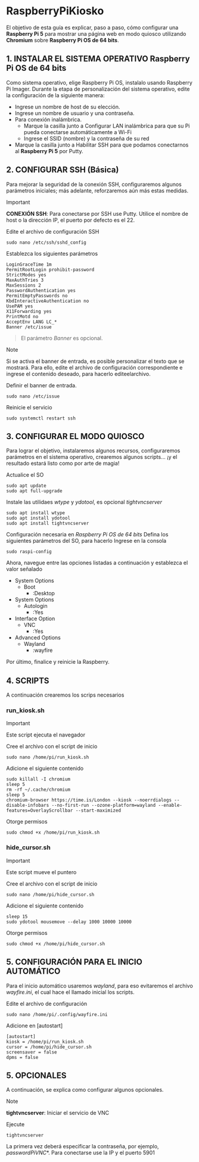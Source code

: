 <!-- 
https://www.raspberrypi.com/tutorials/how-to-use-a-raspberry-pi-in-kiosk-mode/
https://core-electronics.com.au/guides/raspberry-pi-kiosk-mode-setup/
-->

# RaspberryPiKiosko
El objetivo de esta guía es explicar, paso a paso, cómo configurar una **Raspberry Pi 5** para mostrar una página web en modo quiosco utilizando **Chromium** sobre **Raspberry Pi OS de 64 bits**.


## 1. INSTALAR EL SISTEMA OPERATIVO **Raspberry Pi OS de 64 bits**
Como sistema operativo, elige Raspberry Pi OS, instalalo usando Raspberry Pi Imager. Durante la etapa de personalización del sistema operativo, edite la configuración de la siguiente manera:
- Ingrese un nombre de host de su elección. 
- Ingrese un nombre de usuario y una contraseña.
- Para conexión inalámbrica.
	- Marque la casilla junto a Configurar LAN inalámbrica para que su Pi pueda conectarse automáticamente a Wi-Fi
	- Ingrese el SSID (nombre) y la contraseña de su red
- Marque la casilla junto a Habilitar SSH para que podamos conectarnos al **Raspberry Pi 5** por Putty.


## 2. CONFIGURAR SSH (Básica)
Para mejorar la seguridad de la conexión SSH, configuraremos algunos parámetros iniciales; más adelante, reforzaremos aún más estas medidas.

> [!IMPORTANT]
> **CONEXIÓN SSH**: Para conectarse por SSH use Putty. Utilice el nombre de host o la dirección IP, el puerto por defecto es el 22.

Edite el archivo de configuración SSH
```
sudo nano /etc/ssh/sshd_config
```

Establezca los siguientes parámetros
```
LoginGraceTime 1m
PermitRootLogin prohibit-password
StrictModes yes
MaxAuthTries 3
MaxSessions 2
PasswordAuthentication yes
PermitEmptyPasswords no
KbdInteractiveAuthentication no
UsePAM yes
X11Forwarding yes
PrintMotd no
AcceptEnv LANG LC_*
Banner /etc/issue
```
> El parámetro *Banner* es opcional.

> [!NOTE]
> Si se activa el banner de entrada, es posible personalizar el texto que se mostrará. Para ello, edite el archivo de configuración correspondiente e ingrese el contenido deseado, para hacerlo editeelarchivo.

Definir el banner de entrada.
```
sudo nano /etc/issue
```

Reinicie el servicio
```
sudo systemctl restart ssh
```


## 3. CONFIGURAR EL MODO QUIOSCO
Para lograr el objetivo, instalaremos algunos recursos, configuraremos parámetros en el sistema operativo, crearemos algunos scripts… ¡y el resultado estará listo como por arte de magia!

Actualice el SO
```
sudo apt update
sudo apt full-upgrade
```

Instale las utilidaes *wtype* y *ydotool*, es opcional *tightvncserver*
```
sudo apt install wtype
sudo apt install ydotool
sudo apt install tightvncserver
```

Configuración necesaria en *Raspberry Pi OS de 64 bits*
Defina los siguientes parámetros del SO, para hacerlo Ingrese en la consola
```
sudo raspi-config
```

Ahora, navegue entre las opciones listadas a continuación y establezca el valor señalado
- System Options 
	- Boot
		- :Desktop
- System Options 
	- Autologin
		- :Yes
- Interface Option 
	- VNC
		- :Yes		
- Advanced Options
	- Wayland
		- :wayfire

Por último, finalice y reinicie la Raspberry.

## 4. SCRIPTS
A continuación crearemos los scrips necesarios	

### run_kiosk.sh
> [!IMPORTANT] 
> Este script ejecuta el navegador

Cree el archivo con el script de inicio
```
sudo nano /home/pi/run_kiosk.sh
```

Adicione el siguiente contenido
```
sudo killall -I chromium
sleep 5
rm -rf ~/.cache/chromium
sleep 5
chromium-browser https://time.is/London --kiosk --noerrdialogs --disable-infobars --no-first-run --ozone-platform=wayland --enable-features=OverlayScrollbar --start-maximized
```

Otorge permisos
```
sudo chmod +x /home/pi/run_kiosk.sh
```

### hide_cursor.sh
> [!IMPORTANT] 
> Este script mueve el puntero

Cree el archivo con el script de inicio
```
sudo nano /home/pi/hide_cursor.sh
```

Adicione el siguiente contenido
```
sleep 15
sudo ydotool mousemove --delay 1000 10000 10000
```

Otorge permisos
```
sudo chmod +x /home/pi/hide_cursor.sh
```


## 5. CONFIGURACIÓN PARA EL INICIO AUTOMÁTICO
Para el inicio automático usaremos *wayland*, para eso evitaremos el archivo *wayfire.ini*, el cual hace el llamado inicial los scripts.

Edite el archivo de configuración
```
sudo nano /home/pi/.config/wayfire.ini
```

Adicione en [autostart]
```
[autostart]
kiosk = /home/pi/run_kiosk.sh
cursor = /home/pi/hide_cursor.sh
screensaver = false
dpms = false
```

## 5. OPCIONALES
A continuación, se explica como configurar algunos opcionales.

> [!NOTE] 
> **tightvncserver**: Iniciar el servicio de VNC

Ejecute
```
tightvncserver
```

La primera vez deberá especificar la contraseña, por ejemplo, *passwordPiVNC**. Para conectarse use la IP y el puerto 5901
